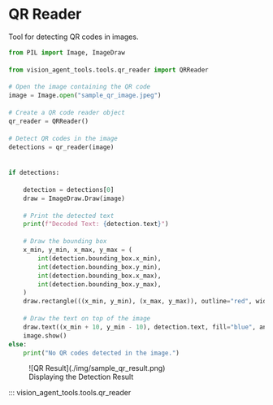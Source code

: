 # QR Reader

Tool for detecting QR codes in images.

```python
from PIL import Image, ImageDraw

from vision_agent_tools.tools.qr_reader import QRReader

# Open the image containing the QR code
image = Image.open("sample_qr_image.jpeg")

# Create a QR code reader object
qr_reader = QRReader()

# Detect QR codes in the image
detections = qr_reader(image)


if detections:

    detection = detections[0]
    draw = ImageDraw.Draw(image)

    # Print the detected text
    print(f"Decoded Text: {detection.text}")

    # Draw the bounding box
    x_min, y_min, x_max, y_max = (
        int(detection.bounding_box.x_min),
        int(detection.bounding_box.y_min),
        int(detection.bounding_box.x_max),
        int(detection.bounding_box.y_max),
    )
    draw.rectangle(((x_min, y_min), (x_max, y_max)), outline="red", width=2)

    # Draw the text on top of the image
    draw.text((x_min + 10, y_min - 10), detection.text, fill="blue", anchor="mm")
    image.show()
else:
    print("No QR codes detected in the image.")
```

<figure markdown="span">
  ![QR Result](./img/sample_qr_result.png)
  <figcaption>Displaying the Detection Result</figcaption>
</figure>


::: vision_agent_tools.tools.qr_reader
